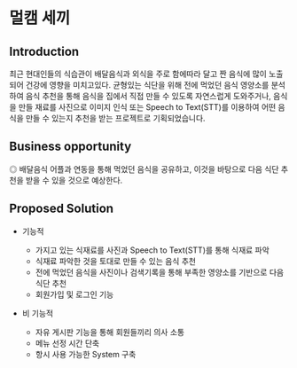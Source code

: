 # 멀캠 세끼

## Introduction

 최근 현대인들의 식습관이 배달음식과 외식을 주로 함에따라 달고 짠 음식에 많이 노출되어 건강에 영향을 미치고있다. 균형있는 식단을 위해 전에 먹었던 음식 영양소를 분석하여 음식 추천을 통해 음식을 집에서 직접 만들 수 있도록 자연스럽게 도와주거나, 음식을 만들 재료를 사진으로 이미지 인식 또는 Speech to Text(STT)를 이용하여 어떤 음식을 만들 수 있는지 추천을 받는 프로젝트로 기획되었습니다.

## Business opportunity

 ◎ 배달음식 어플과 연동을 통해 먹었던 음식을 공유하고, 이것을 바탕으로 다음 식단 추천을 받을 수 있을 것으로 예상한다.

## Proposed Solution



* 기능적
  * 가지고 있는 식재료를 사진과 Speech to Text(STT)를 통해 식재료 파악
  *  식재료 파악한 것을 토대로 만들 수 있는 음식 추천
  *  전에 먹었던 음식을 사진이나 검색기록을 통해 부족한 영양소를 기반으로 다음 식단 추천
  *  회원가입 및 로그인 기능

* 비 기능적
  * 자유 게시판 기능을 통해 회원들끼리 의사 소통
  *  메뉴 선정 시간 단축
  *  항시 사용 가능한 System 구축
